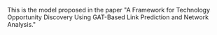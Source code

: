 This is the model proposed in the paper "A Framework for Technology Opportunity Discovery Using GAT-Based Link Prediction and Network Analysis."
